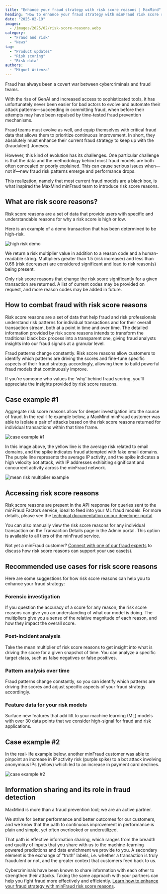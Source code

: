 ```yaml
---
title: "Enhance your fraud strategy with risk score reasons | MaxMind"
heading: "How to enhance your fraud strategy with minFraud risk score reasons"
date: "2025-02-19"
images:
  - /images/2025/02/risk-score-reasons.webp
category:
  - "Fraud and risk"
  - "News"
tag:
  - "Product updates"
  - "Risk scoring"
  - "Risk data"
authors:
  - "Miguel Atienza"
---
```


Fraud has always been a covert war between cybercriminals and fraud teams.

With the rise of GenAI and increased access to sophisticated tools, it has
unfortunately never been easier for bad actors to evolve and automate their
attack patterns—succeeding in committing fraud, when before their attempts may
have been repulsed by time-tested fraud prevention mechanisms.

Fraud teams must evolve as well, and equip themselves with critical fraud data
that allows them to prioritize continuous improvement. In short, they absolutely
must enhance their current fraud strategy to keep up with the (fraudulent)
Joneses.

However, this kind of evolution has its challenges. One particular challenge is
that the data and the methodology behind most fraud models are both often
concealed or poorly explained. This can cause serious issues when—not if—new
fraud risk patterns emerge and performance drops.

This realization, namely that most current fraud models are a black box, is what
inspired the MaxMind minFraud team to introduce risk score reasons.

## What are risk score reasons?

Risk score reasons are a set of data that provide users with specific and
understandable reasons for why a risk score is high or low.

Here is an example of a demo transaction that has been determined to be
high-risk.

![high risk demo](/images/2025/02//high-risk-demo.webp)

We return a risk multiplier value in addition to a reason code and a
human-readable string. Multipliers greater than 1.5 (risk increaser) and less
than 0.66 (risk decreaser) are considered significant and lead to risk reason(s)
being present.

Only risk score reasons that change the risk score significantly for a given
transaction are returned. A list of current codes may be provided on request,
and more reason codes may be added in future.

## How to combat fraud with risk score reasons

Risk score reasons are a set of data that help fraud and risk professionals
understand risk patterns for individual transactions and for their overall
transaction stream, both at a point in time and over time. The detailed
information provided by risk score reasons intends to transform the traditional
black box process into a transparent one, giving fraud analysts insights into
our fraud signals at a granular level.

Fraud patterns change constantly. Risk score reasons allow customers to identify
which patterns are driving the scores and fine-tune specific aspects of their
fraud strategy accordingly, allowing them to build powerful fraud models that
continuously improve.

If you’re someone who values the ‘why’ behind fraud scoring, you’ll appreciate
the insights provided by risk score reasons.

## Case example #1

Aggregate risk score reasons allow for deeper investigation into the source of
fraud. In the real-life example below, a MaxMind minFraud customer was able to
isolate a pair of attacks based on the risk score reasons returned for
individual transactions within that time frame.

![case example #1](/images/2025/02/case-example-1.webp)

In this image above, the yellow line is the average risk related to email
domains, and the spike indicates fraud attempted with fake email domains. The
purple line represents the average IP activity, and the spike indicates a high
velocity bot attack, with IP addresses exhibiting significant and concurrent
activity across the minFraud network.

![mean risk multiplier example](/images/2025/02//mean-risk-multiplier-example.webp)

## Accessing risk score reasons

Risk score reasons are present in the API response for queries sent to the
minFraud Factors service, ideal to feed into your ML fraud models. For more
details, please see the
[technical documentation on our developer portal](https://dev.maxmind.com/minfraud/api-documentation/responses/#risk-score-reasons).

You can also manually view the risk score reasons for any individual transaction
on the Transaction Details page in the Admin portal. This option is available to
all tiers of the minFraud service.

Not yet a minFraud customer?
[Connect with one of our fraud experts](https://www.maxmind.com/en/solutions/fraud-prevention/connect-with-a-minfraud-expert)
to discuss how risk score reasons can support your use case(s).

## Recommended use cases for risk score reasons

Here are some suggestions for how risk score reasons can help you to enhance
your fraud strategy:

### Forensic investigation

If you question the accuracy of a score for any reason, the risk score reasons
can give you an understanding of what our model is doing. The multipliers give
you a sense of the relative magnitude of each reason, and how they impact the
overall score.

### Post-incident analysis

Take the mean multiplier of risk score reasons to get insight into what is
driving the score for a given snapshot of time. You can analyze a specific
target class, such as false negatives or false positives.

### Pattern analysis over time

Fraud patterns change constantly, so you can identify which patterns are driving
the scores and adjust specific aspects of your fraud strategy accordingly.

### Feature data for your risk models

Surface new features that add lift to your machine learning (ML) models with
over 30 data points that we consider high-signal for fraud and risk
applications.

## Case example #2

In the real-life example below, another minFraud customer was able to pinpoint
an increase in IP activity risk (purple spike) to a bot attack involving
anonymous IPs (yellow) which led to an increase in payment card declines.

![case example #2](/images/2025/02/case-example-2.webp)

## Information sharing and its role in fraud detection

MaxMind is more than a fraud prevention tool; we are an active partner.

We strive for better performance and better outcomes for our customers, and we
know that the path to continuous improvement in performance is plain and simple,
yet often overlooked or underutilized.

That path is effective information sharing, which ranges from the breadth and
quality of inputs that you share with us to the machine-learning powered
predictions and data enrichment we provide to you. A secondary element is the
exchange of “truth” labels, i.e. whether a transaction is truly fraudulent or
not, and the greater context that customers feed back to us.

Cybercriminals have been known to share information with each other to
strengthen their attacks. Taking the same approach with your partners can help
you fight fraud more effectively and efficiently.
[Learn how to enhance your fraud strategy with minFraud risk score reasons](https://www.maxmind.com/en/solutions/fraud-prevention/connect-with-a-minfraud-expert).
